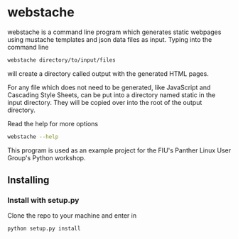 webstache
=========
webstache is a command line program which generates static webpages using mustache templates and json data files as input. Typing into the command line 
```bash
webstache directory/to/input/files
```
will create a directory called output with the generated HTML pages.

For any file which does not need to be generated, like JavaScript and Cascading Style Sheets, can be put into a directory named static in the input directory. They will be copied over into the root of the output directory.

Read the help for more options
```bash
webstache --help
```

This program is used as an example project for the FIU's Panther Linux User Group's Python workshop.

Installing
----------

### Install with setup.py
Clone the repo to your machine and enter in
```bash
python setup.py install
```
